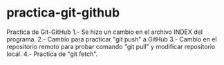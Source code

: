 # practica-git-github
Practica de Git-GitHub
1.- Se hizo un cambio en el archivo INDEX del programa. 
2.- Cambio para practicar "git push" a GitHub
3.- Cambio en el repositorio remoto para probar comando "git pull" y modificar 
repositorio local. 
4.- Practica de "git fetch".

